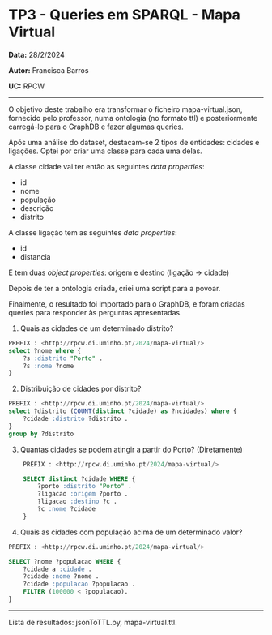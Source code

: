 # TP3  - Queries em SPARQL - Mapa Virtual
__Data:__ 28/2/2024

__Autor:__ Francisca Barros

__UC:__ RPCW

---

O objetivo deste trabalho era transformar o ficheiro mapa-virtual.json, fornecido pelo professor, numa ontologia (no formato ttl) e posteriormente carregá-lo para o GraphDB e fazer algumas queries.

Após uma análise do dataset,  destacam-se 2 tipos de entidades: cidades e ligações. Optei por criar uma classe para cada uma delas.


A classe cidade vai ter então as seguintes *data properties*:
- id
- nome
- população
- descrição
- distrito
  
  


A classe ligação tem as seguintes *data properties*: 
- id
- distancia


E tem duas *object properties*: origem e destino (ligação &rarr; cidade)



Depois de ter a ontologia criada, criei uma script para a povoar.

Finalmente, o resultado foi importado para o GraphDB, e foram criadas queries para responder às perguntas apresentadas.







1. Quais as cidades de um determinado distrito?

```sql
PREFIX : <http://rpcw.di.uminho.pt/2024/mapa-virtual/>
select ?nome where { 
	?s :distrito "Porto" .
    ?s :nome ?nome
}
```


2. Distribuição de cidades por distrito?


```sql
PREFIX : <http://rpcw.di.uminho.pt/2024/mapa-virtual/>
select ?distrito (COUNT(distinct ?cidade) as ?ncidades) where { 
    ?cidade :distrito ?distrito .
}
group by ?distrito
```

3. Quantas cidades se podem atingir a partir do Porto? (Diretamente)
```sql
    PREFIX : <http://rpcw.di.uminho.pt/2024/mapa-virtual/>

    SELECT distinct ?cidade WHERE {
        ?porto :distrito "Porto" .
        ?ligacao :origem ?porto .
        ?ligacao :destino ?c .
        ?c :nome ?cidade
    }
```


4. Quais as cidades com população acima de um determinado valor?


```sql
PREFIX : <http://rpcw.di.uminho.pt/2024/mapa-virtual/>

SELECT ?nome ?populacao WHERE {
    ?cidade a :cidade .
    ?cidade :nome ?nome .
    ?cidade :populacao ?populacao .
    FILTER (100000 < ?populacao).
}
```


---

Lista de resultados: jsonToTTL.py, mapa-virtual.ttl.

